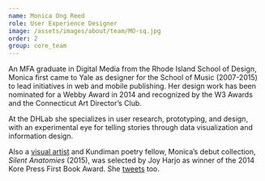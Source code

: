 ```yaml
---
name: Monica Ong Reed
role: User Experience Designer
image: /assets/images/about/team/MO-sq.jpg
order: 2
group: core_team
---
```


An MFA graduate in Digital Media from the Rhode Island School of Design, Monica first came to Yale as designer for the School of Music (2007-2015) to lead initiatives in web and mobile publishing. Her design work has been nominated for a Webby Award in 2014 and recognized by the W3 Awards and the Connecticut Art Director’s Club. 

At the DHLab she specializes in user research, prototyping, and design, with an experimental eye for telling stories through data visualization and information design.

Also a [visual artist](http://monicaong.com) and Kundiman poetry fellow, Monica’s debut collection, *Silent Anatomies* (2015), was selected by Joy Harjo as winner of the 2014 Kore Press First Book Award. She [tweets](https://twitter.com/mongmedia) too. 
